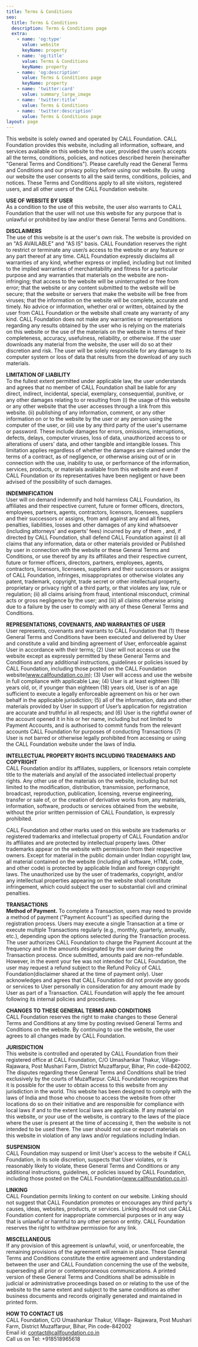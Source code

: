 ```yaml
---
title: Terms & Conditions
seo:
  title: Terms & Conditions
  description: Terms & Conditions page
  extra:
    - name: 'og:type'
      value: website
      keyName: property
    - name: 'og:title'
      value: Terms & Conditions
      keyName: property
    - name: 'og:description'
      value: Terms & Conditions page
      keyName: property
    - name: 'twitter:card'
      value: summary_large_image
    - name: 'twitter:title'
      value: Terms & Conditions
    - name: 'twitter:description'
      value: Terms & Conditions page
layout: page
---
```


This website is solely owned and operated by CALL Foundation. CALL Foundation provides this website, including all information, software, and services available on this website to the user, provided the user/s accepts all the terms, conditions, policies, and notices described herein (hereinafter "General Terms and Conditions"). Please carefully read the General Terms and Conditions and our privacy policy before using our website. By using our website the user consents to all the said terms, conditions, policies, and notices. These Terms and Conditions apply to all site visitors, registered users, and all other users of the CALL Foundation website.

<b>USE OF WEBSITE BY USER</b><br/>
As a condition to the use of this website, the user also warrants to CALL Foundation that the user will not use this website for any purpose that is unlawful or prohibited by law and/or these General Terms and Conditions.

<b>DISCLAIMERS</b><br/>
The use of this website is at the user's own risk. The website is provided on an "AS AVAILABLE" and "AS IS" basis. CALL Foundation reserves the right to restrict or terminate any user/s access to the website or any feature or any part thereof at any time. CALL Foundation expressly disclaims all warranties of any kind, whether express or implied, including but not limited to the implied warranties of merchantability and fitness for a particular purpose and any warranties that materials on the website are non-infringing; that access to the website will be uninterrupted or free from error; that the website or any content submitted to the website will be secure; that the website or servers that make the website will be free from viruses; that the information on the website will be complete, accurate and timely. No advice or information, whether oral or written, obtained by the user from CALL Foundation or the website shall create any warranty of any kind. CALL Foundation does not make any warranties or representations regarding any results obtained by the user who is relying on the materials on this website or the use of the materials on the website in terms of their completeness, accuracy, usefulness, reliability, or otherwise. If the user downloads any material from the website, the user will do so at their discretion and risk. The user will be solely responsible for any damage to its computer system or loss of data that results from the download of any such materials.

<b>LIMITATION OF LIABILITY</b><br/>
To the fullest extent permitted under applicable law, the user understands and agrees that no member of CALL Foundation shall be liable for any direct, indirect, incidental, special, exemplary, consequential, punitive, or any other damages relating to or resulting from (i) the usage of this website or any other website that the user accesses through a link from this website. (ii) publishing of any information, comment, or any other information on or to the website by the user or any person using the computer of the user, or (iii) use by any third party of the user's username or password. These include damages for errors, omissions, interruptions, defects, delays, computer viruses, loss of data, unauthorized access to or alterations of users' data, and other tangible and intangible losses. This limitation applies regardless of whether the damages are claimed under the terms of a contract, as of negligence, or otherwise arising out of or in connection with the use, inability to use, or performance of the information, services, products, or materials available from this website and even if CALL Foundation or its representatives have been negligent or have been advised of the possibility of such damages.

<b>INDEMNIFICATION</b><br/>
User will on demand indemnify and hold harmless CALL Foundation, its affiliates and their respective current, future or former officers, directors, employees, partners, agents, contractors, licensors, licensees, suppliers and their successors or assigns, from and against any and all fines, penalties, liabilities, losses and other damages of any kind whatsoever (including attorneys’ and experts’ fees) incurred by any of them , and, if directed by CALL Foundation, shall defend CALL Foundation against (i) all claims that any information, data or other materials provided or Published by user in connection with the website or these General Terms and Conditions, or use thereof by any its affiliates and their respective current, future or former officers, directors, partners, employees, agents, contractors, licensors, licensees, suppliers and their successors or assigns of CALL Foundation, infringes, misappropriates or otherwise violates any patent, trademark, copyright, trade secret or other intellectual property, proprietary or privacy right of a third party, or that violates any law, rule or regulation; (ii) all claims arising from fraud, intentional misconduct, criminal acts or gross negligence by the user; and (iii) all claims otherwise arising due to a failure by the user to comply with any of these General Terms and Conditions.

<b>REPRESENTATIONS, COVENANTS, AND WARRANTIES OF USER</b><br/>
User represents, covenants and warrants to CALL Foundation that (1) these General Terms and Conditions have been executed and delivered by User and constitute a valid and binding agreement of User, enforceable against User in accordance with their terms; (2) User will not access or use the website except as expressly permitted by these General Terms and Conditions and any additional instructions, guidelines or policies issued by CALL Foundation, including those posted on the CALL Foundation website(www.callfoundation.co.in); (3) User will access and use the website in full compliance with applicable Law; (4) User is at least eighteen (18) years old, or, if younger than eighteen (18) years old, User is of an age sufficient to execute a legally enforceable agreement on his or her own behalf in the applicable jurisdiction; (5) all of the information, data and other materials provided by User in support of User’s application for registration are accurate and truthful in all respects; and (6) User is the rightful owner of the account opened it in his or her name, including but not limited to Payment Accounts, and is authorised to commit funds from the relevant accounts CALL Foundation for purposes of conducting Transactions (7) User is not barred or otherwise legally prohibited from accessing or using the CALL Foundation website under the laws of India.

<b>INTELLECTUAL PROPERTY RIGHTS INCLUDING TRADEMARKS AND COPYRIGHT</b><br/>
CALL Foundation and/or its affiliates, suppliers, or licensors retain complete title to the materials and any/all of the associated intellectual property rights. Any other use of the materials on the website, including but not limited to the modification, distribution, transmission, performance, broadcast, reproduction, publication, licensing, reverse engineering, transfer or sale of, or the creation of derivative works from, any materials, information, software, products or services obtained from the website, without the prior written permission of CALL Foundation, is expressly prohibited.

CALL Foundation and other marks used on this website are trademarks or registered trademarks and intellectual property of CALL Foundation and/or its affiliates and are protected by intellectual property laws. Other trademarks appear on the website with permission from their respective owners. Except for material in the public domain under Indian copyright law, all material contained on the website (including all software, HTML code, and other code) is protected by applicable Indian and foreign copyright laws. The unauthorized use by the user of trademarks, copyright, and/or any intellectual properties appearing on the website shall constitute infringement, which could subject the user to substantial civil and criminal penalties.

<b>TRANSACTIONS</b><br/>
<b>Method of Payment.</b> To complete a Transaction, users may need to provide a method of payment ("Payment Account") as specified during the registration process. Users may execute a single Transaction at a time or execute multiple Transactions regularly (e.g., monthly, quarterly, annually, etc.), depending upon the options selected during the Transaction process. The user authorizes CALL Foundation to charge the Payment Account at the frequency and in the amounts designated by the user during the Transaction process. Once submitted, amounts paid are non-refundable. However, in the event your fee was not intended for CALL Foundation, the user may request a refund subject to the Refund Policy of CALL Foundation(disclaimer shared at the time of payment only). User acknowledges and agrees that CALL Foundation did not provide any goods or services to User personally in consideration for any amount made by User as part of a Transaction. CALL Foundation will apply the fee amount following its internal policies and procedures.

<b>CHANGES TO THESE GENERAL TERMS AND CONDITIONS</b><br/>
CALL Foundation reserves the right to make changes to these General Terms and Conditions at any time by posting revised General Terms and Conditions on the website. By continuing to use the website, the user agrees to all changes made by CALL Foundation.

<b>JURISDICTION</b><br/>
This website is controlled and operated by CALL Foundation from their registered office at CALL Foundation, C/O Umashankar Thakur, Village- Rajawara, Post Mushari Farm, District Muzaffarpur, Bihar, Pin code-842002. The disputes regarding these General Terms and Conditions shall be tried exclusively by the courts of Muzaffarpur. CALL Foundation recognizes that it is possible for the user to obtain access to this website from any jurisdiction in the world. This website has been designed to comply with the laws of India and those who choose to access the website from other locations do so on their initiative and are responsible for compliance with local laws if and to the extent local laws are applicable. If any material on this website, or your use of the website, is contrary to the laws of the place where the user is present at the time of accessing it, then the website is not intended to be used there. The user should not use or export materials on this website in violation of any laws and/or regulations including Indian.

<b>SUSPENSION</b><br/>
CALL Foundation may suspend or limit User's access to the website if CALL Foundation, in its sole discretion, suspects that User violates, or is reasonably likely to violate, these General Terms and Conditions or any additional instructions, guidelines, or policies issued by CALL Foundation, including those posted on the CALL Foundation(www.callfoundation.co.in).

<b>LINKING</b><br/>
CALL Foundation permits linking to content on our website. Linking should not suggest that CALL Foundation promotes or encourages any third party's causes, ideas, websites, products, or services. Linking should not use CALL Foundation content for inappropriate commercial purposes or in any way that is unlawful or harmful to any other person or entity. CALL Foundation reserves the right to withdraw permission for any link.

<b>MISCELLANEOUS</b><br/>
If any provision of this agreement is unlawful, void, or unenforceable, the remaining provisions of the agreement will remain in place. These General Terms and Conditions constitute the entire agreement and understanding between the user and CALL Foundation concerning the use of the website, superseding all prior or contemporaneous communications. A printed version of these General Terms and Conditions shall be admissible in judicial or administrative proceedings based on or relating to the use of the website to the same extent and subject to the same conditions as other business documents and records originally generated and maintained in printed form.

<b>HOW TO CONTACT US</b><br/>
CALL Foundation, C/O Umashankar Thakur, Village- Rajawara, Post
Mushari Farm, District Muzaffarpur, Bihar, Pin code-842002<br/>
Email id: contact@callfoundation.co.in<br/>
Call us on Tel: +918518965618
